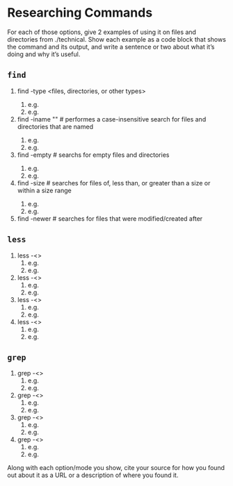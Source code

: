 # Researching Commands
For each of those options, give 2 examples of using it on files and directories from ./technical. Show each example as a code block that shows the command and its output, and write a sentence or two about what it’s doing and why it’s useful.

## `find`
1. find <directory-to-search-in> -type <files, directories, or other types>
   1) e.g.
   2) e.g.
2. find <directory-to-search-in> -iname "<some-string>" # performes a case-insensitive search for files and directories that are named <some-string>
   1) e.g.
   2) e.g.
3. find <directory-to-search-in> -empty # searchs for empty files and directories
   1) e.g.
   2) e.g.
4. find <directory-to-search-in> -size # searches for files of, less than, or greater than a size or within a size range
   1) e.g.
   2) e.g.
5. find <directory-to-search-in> -newer <file> # searches for files that were modified/created after <file>

## `less`
1. less -<>
   1) e.g.
   2) e.g.
2. less -<>
   1) e.g.
   2) e.g.
3. less -<>
   1) e.g.
   2) e.g. 
4. less -<>
   1) e.g.
   2) e.g. 

## `grep`
1. grep -<>
   1) e.g.
   2) e.g.
2. grep -<>
   1) e.g.
   2) e.g.
3. grep -<>
   1) e.g.
   2) e.g.
4. grep -<>
   1) e.g.
   2) e.g.


Along with each option/mode you show, cite your source for how you found out about it as a URL or a description of where you found it.
